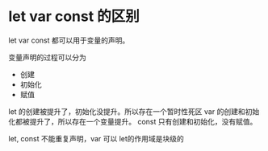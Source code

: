 # let var const 的区别

let var const 都可以用于变量的声明。

变量声明的过程可以分为
- 创建
- 初始化
- 赋值

let 的创建被提升了，初始化没提升。所以存在一个暂时性死区
var 的创建和初始化都被提升了，所以存在一个变量提升。
const 只有创建和初始化，没有赋值。

let, const 不能重复声明，var 可以
let的作用域是块级的
